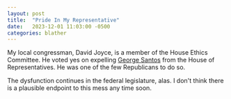 ```yaml
---
layout: post
title:  "Pride In My Representative"
date:   2023-12-01 11:03:00 -0500
categories: blather
---
```

My local congressman, David Joyce, is a member of the House Ethics Committee.  He voted yes on expelling [George Santos](https://en.wikipedia.org/w/index.php?title=George_Santos&oldid=1187817498) from the House of Representatives.  He was one of the few Republicans to do so.

The dysfunction continues in the federal legislature, alas.  I don't think there is a plausible endpoint to this mess any time soon.
